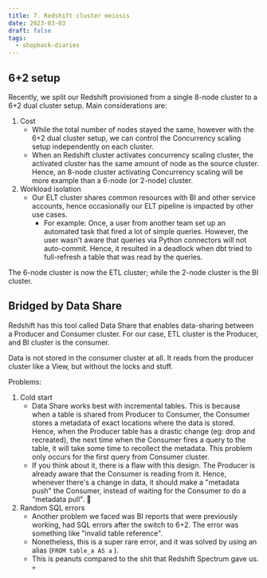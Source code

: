 ```yaml
---
title: 7. Redshift cluster meiosis
date: 2023-03-03
draft: false
tags:
  - shopback-diaries
---
```

## 6+2 setup

Recently, we split our Redshift provisioned from a single 8-node cluster to a 6+2 dual cluster setup. Main considerations are:
1. Cost
	* While the total number of nodes stayed the same, however with the 6+2 dual cluster setup, we can control the Concurrency scaling setup independently on each cluster.
	* When an Redshift cluster activates concurrency scaling cluster, the activated cluster has the same amount of node as the source cluster. Hence, an 8-node cluster activating Concurrency scaling will be more example than a 6-node (or 2-node) cluster.
2. Workload isolation
	* Our ELT cluster shares common resources with BI and other service accounts, hence occasionally our ELT pipeline is impacted by other use cases.
		* For example: Once, a user from another team set up an automated task that fired a lot of simple queries. However, the user wasn't aware that queries via Python connectors will not auto-commit. Hence, it resulted in a deadlock when dbt tried to full-refresh a table that was read by the queries.

The 6-node cluster is now the ETL cluster; while the 2-node cluster is the BI cluster.
## Bridged by Data Share

Redshift has this tool called Data Share that enables data-sharing between a Producer and Consumer cluster. For our case, ETL cluster is the Producer, and BI cluster is the consumer.

Data is not stored in the consumer cluster at all. It reads from the producer cluster like a View, but without the locks and stuff.

Problems:
1. Cold start
	* Data Share works best with incremental tables. This is because when a table is shared from Producer to Consumer, the Consumer stores a metadata of exact locations where the data is stored. Hence, when the Producer table has a drastic change (eg: drop and recreated), the next time when the Consumer fires a query to the table, it will take some time to recollect the metadata. This problem only occurs for the first query from Consumer cluster.
	* If you think about it, there is a flaw with this design. The Producer is already aware that the Consumer is reading from it. Hence, whenever there's a change in data, it should make a "metadata push" the Consumer, instead of waiting for the Consumer to do a "metadata pull". 🤔
2. Random SQL errors
	* Another problem we faced was BI reports that were previously working, had SQL errors after the switch to 6+2. The error was something like "invalid table reference".
	* Nonetheless, this is a super rare error, and it was solved by using an alias (`FROM table_a AS a` ).
	* This is peanuts compared to the shit that Redshift Spectrum gave us. 💀